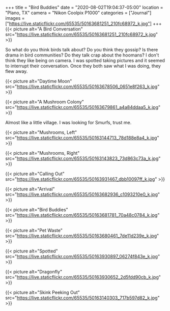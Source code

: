 +++
title = "Bird Buddies"
date = "2020-08-02T19:04:37-05:00"
location = "Plano, TX"
camera = "Nikon Coolpix P1000"
categories = ["Journal"]
images = ["https://live.staticflickr.com/65535/50163681251_210fc68972_k.jpg"]
+++
{{< picture alt="A Bird Conversation" src="https://live.staticflickr.com/65535/50163681251_210fc68972_k.jpg" >}}
<!--more-->
So what do you think birds talk about? Do you think they gossip? Is there drama in bird communities? Do they talk crap about the hoomans? I don't think they like being on camera. I was spotted taking pictures and it seemed to interrupt their conversation. Once they both saw what I was doing, they flew away.

{{< picture alt="Daytime Moon" src="https://live.staticflickr.com/65535/50163678506_0651e8f263_k.jpg" >}}

{{< picture alt="A Mushroom Colony" src="https://live.staticflickr.com/65535/50163679861_a4a84ddaa5_k.jpg" >}}

Almost like a little village. I was looking for Smurfs, trust me.

{{< picture alt="Mushrooms, Left" src="https://live.staticflickr.com/65535/50163144713_78d188e8a4_k.jpg" >}}

{{< picture alt="Mushrooms, Right" src="https://live.staticflickr.com/65535/50163143823_73d863c73a_k.jpg" >}}

{{< picture alt="Calling Out" src="https://live.staticflickr.com/65535/50163931467_dbb10097ff_k.jpg" >}}

{{< picture alt="Arrival" src="https://live.staticflickr.com/65535/50163682936_c1093210e0_k.jpg" >}}

{{< picture alt="Bird Buddies" src="https://live.staticflickr.com/65535/50163681781_70a48c0784_k.jpg" >}}

{{< picture alt="Pet Waste" src="https://live.staticflickr.com/65535/50163680461_7de11d239e_k.jpg" >}}

{{< picture alt="Spotted" src="https://live.staticflickr.com/65535/50163930897_06274f843e_k.jpg" >}}

{{< picture alt="Dragonfly" src="https://live.staticflickr.com/65535/50163930652_2d5fdd90cb_k.jpg" >}}

{{< picture alt="Skink Peeking Out" src="https://live.staticflickr.com/65535/50163140303_717b597d82_k.jpg" >}}
